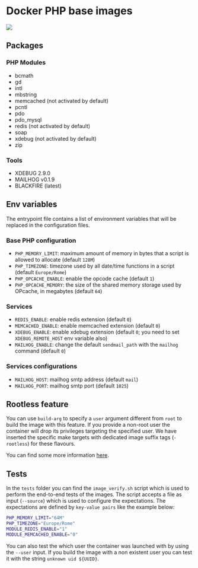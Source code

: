 # Docker PHP base images

[![](https://images.microbadger.com/badges/image/sparkfabrik/docker-php-base-image.svg)](https://microbadger.com/images/sparkfabrik/docker-php-base-image 'Get your own image badge on microbadger.com')

## Packages

### PHP Modules

- bcmath
- gd
- intl
- mbstring
- memcached (not activated by default)
- pcntl
- pdo
- pdo_mysql
- redis (not activated by default)
- soap
- xdebug (not activated by default)
- zip

### Tools

- XDEBUG 2.9.0
- MAILHOG v0.1.9
- BLACKFIRE (latest)

## Env variables

The entrypoint file contains a list of environment variables that will be replaced in the configuration files.

### Base PHP configuration

- `PHP_MEMORY_LIMIT`: maximum amount of memory in bytes that a script is allowed to allocate (default `128M`)
- `PHP_TIMEZONE`: timezone used by all date/time functions in a script (default `Europe/Rome`)
- `PHP_OPCACHE_ENABLE`: enable the opcode cache (default `1`)
- `PHP_OPCACHE_MEMORY`: the size of the shared memory storage used by OPcache, in megabytes (default `64`)

### Services

- `REDIS_ENABLE`: enable redis extension (default `0`)
- `MEMCACHED_ENABLE`: enable memcached extension (default `0`)
- `XDEBUG_ENABLE`: enable xdebug extension (default `0`; you need to set `XDEBUG_REMOTE_HOST` env variable also)
- `MAILHOG_ENABLE`: change the default `sendmail_path` with the `mailhog` command (default `0`)

### Services configurations

- `MAILHOG_HOST`: mailhog smtp address (default `mail`)
- `MAILHOG_PORT`: mailhog smtp port (default `1025`)

## Rootless feature

You can use `build-arg` to specify a `user` argument different from `root` to build the image with this feature.
If you provide a non-root user the container will drop its privileges targeting the specified user.
We have inserted the specific make targets with dedicated image suffix tags (`-rootless`) for these flavours.

You can find some more information [here](https://docs.bitnami.com/tutorials/work-with-non-root-containers/).

## Tests

In the `tests` folder you can find the `image_verify.sh` script which is used to perform the end-to-end tests of the images.
The script accepts a file as input (`--source`) which is used to configure the expectations.
The expectations are defined by `key-value pairs` like the example below:

```bash
PHP_MEMORY_LIMIT="64M"
PHP_TIMEZONE="Europe/Rome"
MODULE_REDIS_ENABLE="1"
MODULE_MEMCACHED_ENABLE="0"
```

You can also test the which user the container was launched with by using the `--user` input.
If you build the image with a non existent user you can test it with the string `unknown uid ${UUID}`.
